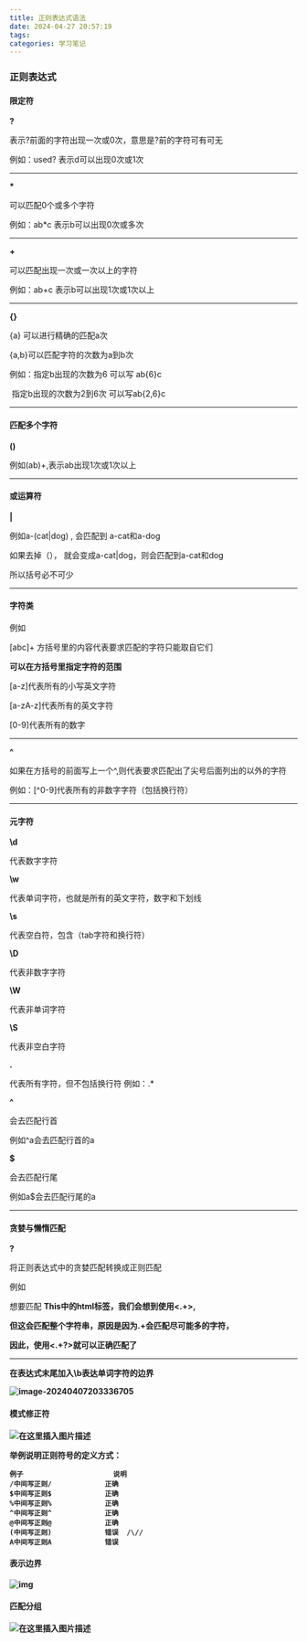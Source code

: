 ```yaml
---
title: 正则表达式语法
date: 2024-04-27 20:57:19
tags:
categories: 学习笔记
---
```


### 正则表达式

#### 限定符

**?** 

表示?前面的字符出现一次或0次，意思是?前的字符可有可无

例如：used?     表示d可以出现0次或1次

<!-- more -->

------

**\***

可以匹配0个或多个字符

例如：ab*c        表示b可以出现0次或多次

------

**+**

 可以匹配出现一次或一次以上的字符

例如：ab+c          表示b可以出现1次或1次以上

------

**{}**

{a} 可以进行精确的匹配a次

{a,b}可以匹配字符的次数为a到b次

例如：指定b出现的次数为6  可以写 ab{6}c

​			指定b出现的次数为2到6次   可以写ab{2,6}c

------

####     匹配多个字符

**()**

例如(ab)+,表示ab出现1次或1次以上

------

#### 或运算符

**|**

例如a-(cat|dog) ,   会匹配到 a-cat和a-dog

如果去掉（），    就会变成a-cat|dog，则会匹配到a-cat和dog

所以括号必不可少

------

####  字符类

例如

 [abc]+ 方括号里的内容代表要求匹配的字符只能取自它们

**可以在方括号里指定字符的范围**

[a-z]代表所有的小写英文字符

[a-zA-z]代表所有的英文字符

[0-9]代表所有的数字

------

**^**

如果在方括号的前面写上一个^,则代表要求匹配出了尖号后面列出的以外的字符

 例如：[\^0-9]代表所有的非数字字符（包括换行符）

------

#### 元字符

**\d**

代表数字字符

**\w**

代表单词字符，也就是所有的英文字符，数字和下划线

**\s**

代表空白符，包含（tab字符和换行符）

**\D**

代表非数字字符

**\W**

代表非单词字符

**\S**

代表非空白字符

**.**

代表所有字符，但不包括换行符   例如：.*

**^**

会去匹配行首

例如^a会去匹配行首的a

**$**

会去匹配行尾

例如a$会去匹配行尾的a

------

#### **贪婪与懒惰匹配**

**?**

将正则表达式中的贪婪匹配转换成正则匹配

例如

想要匹配 <span><b>This中的html标签，我们会想到使用<.+>,

但这会匹配整个字符串，原因是因为.+会匹配尽可能多的字符，

因此，使用<.+?>就可以正确匹配了

------

在表达式末尾加入\b表达单词字符的边界

![image-20240407203336705](https://insey.oss-cn-shenzhen.aliyuncs.com/kin/202404072033925.png)

#### 模式修正符

![在这里插入图片描述](https://img-blog.csdnimg.cn/2021022610231811.png?x-oss-process=image/watermark,type_ZmFuZ3poZW5naGVpdGk,shadow_10,text_aHR0cHM6Ly9ibG9nLmNzZG4ubmV0L3FxXzQ1MDg2MjE4,size_16,color_FFFFFF,t_70)

举例说明正则符号的定义方式：

```
例子						说明
/中间写正则/				正确
$中间写正则$				正确
%中间写正则%			    正确
^中间写正则^			    正确
@中间写正则@			    正确
(中间写正则)				错误  /\//
A中间写正则A			    错误
```

#### 表示边界

![img](https://img-blog.csdnimg.cn/20201206154345469.png?x-oss-process=image/watermark,type_ZmFuZ3poZW5naGVpdGk,shadow_10,text_aHR0cHM6Ly9ibG9nLmNzZG4ubmV0L0phY2swNjEw,size_16,color_FFFFFF,t_70)

#### 匹配分组

![在这里插入图片描述](https://img-blog.csdnimg.cn/20201206154352720.png?x-oss-process=image/watermark,type_ZmFuZ3poZW5naGVpdGk,shadow_10,text_aHR0cHM6Ly9ibG9nLmNzZG4ubmV0L0phY2swNjEw,size_16,color_FFFFFF,t_70)
